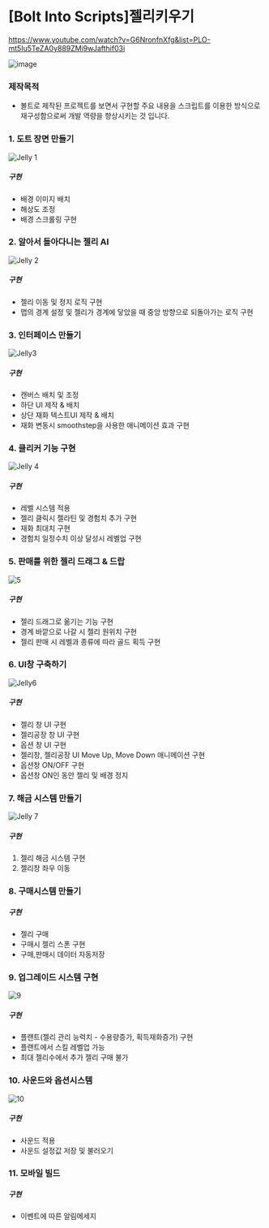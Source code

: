 # [Bolt Into Scripts]젤리키우기
https://www.youtube.com/watch?v=G6NronfnXfg&list=PLO-mt5Iu5TeZA0y889ZMi9wJafthif03i
 
![image](https://user-images.githubusercontent.com/50513500/153525148-3f373951-9716-4e24-976f-2a741424646c.png)

### 제작목적
* 볼트로 제작된 프로젝트를 보면서 구현할 주요 내용을 스크립트를 이용한 방식으로 재구성함으로써 개발 역량을 향상시키는 것 입니다. 

### 1. 도트 장면 만들기
![Jelly 1](https://user-images.githubusercontent.com/50513500/153527713-15a10b3b-1d03-4548-a3a5-86d14242f6b4.gif)

##### 구현
* 배경 이미지 배치
* 해상도 조정
* 배경 스크롤링 구현

### 2. 알아서 돌아다니는 젤리 AI
![Jelly 2](https://user-images.githubusercontent.com/50513500/153743114-8308a4f2-5153-4bd6-a3fc-3e73932f3812.gif)

##### 구현
* 젤리 이동 및 정지 로직 구현
* 맵의 경계 설정 및 젤리가 경계에 닿았을 때 중앙 방향으로 되돌아가는 로직 구현

### 3. 인터페이스 만들기
![Jelly3](https://user-images.githubusercontent.com/50513500/154681555-0cefaf2c-2e3d-4cda-9620-79737ce0e7df.gif)

##### 구현
* 캔버스 배치 및 조정
* 하단 UI 제작 & 배치
* 상단 재화 텍스트UI 제작 & 배치
* 재화 변동시 smoothstep을 사용한 애니메이션 효과 구현

### 4. 클리커 기능 구현
![Jelly 4](https://user-images.githubusercontent.com/50513500/155065006-21dfa1d1-35e4-4885-b188-357ba39badc2.gif)

##### 구현
* 레벨 시스템 적용
* 젤리 클릭시 젤라틴 및 경험치 추가 구현
* 재화 최대치 구현
* 경험치 일정수치 이상 달성시 레벨업 구현

### 5. 판매를 위한 젤리 드래그 & 드랍
![5](https://user-images.githubusercontent.com/50513500/155927441-7897c20d-0488-4fd0-b5fa-c71f4d68c71b.gif)

##### 구현
* 젤리 드래그로 옮기는 기능 구현
* 경계 바깥으로 나갈 시 젤리 원위치 구현
* 젤리 판매 시 레벨과 종류에 따라 골드 획득 구현

### 6. UI창 구축하기
![Jelly6](https://user-images.githubusercontent.com/50513500/156875364-5abaeef7-50c7-425d-afe6-d2e6b00a3b2d.gif)

##### 구현
* 젤리 창 UI 구현
* 젤리공장 창 UI 구현
* 옵션 창 UI 구현
* 젤리창, 젤리공장 UI Move Up, Move Down 애니메이션 구현
* 옵션창 ON/OFF 구현
* 옵션창 ON인 동안 젤리 및 배경 정지 

### 7. 해금 시스템 만들기
![Jelly 7](https://user-images.githubusercontent.com/50513500/157710004-03a6784e-c942-4400-a9ee-0bba6e09686d.gif)

##### 구현
1. 젤리 해금 시스템 구현
2. 젤리창 좌우 이동 

### 8. 구매시스템 만들기

##### 구현
* 젤리 구매
* 구매시 젤리 스폰 구현
* 구매,판매시 데이터 자동저장

### 9. 업그레이드 시스템 구현
![9](https://user-images.githubusercontent.com/50513500/159616084-df899f3c-993b-4b7a-8a48-fc73d0aac9ac.gif)

##### 구현
* 플랜트(젤리 관리 능력치 - 수용량증가, 획득재화증가) 구현
* 플랜트에서 스킬 레벨업 가능
* 최대 젤리수에서 추가 젤리 구매 불가

### 10. 사운드와 옵션시스템
![10](https://user-images.githubusercontent.com/50513500/160553280-0aed7366-5899-421c-8c00-f2db26920e03.gif)

##### 구현
* 사운드 적용
* 사운드 설정값 저장 및 불러오기

### 11. 모바일 빌드

##### 구현
* 이벤트에 따른 알림메세지 
